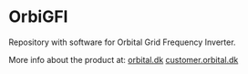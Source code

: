 # OrbiGFI
Repository with software for Orbital Grid Frequency Inverter.

More info about the product at:
[orbital.dk](https://orbital.dk/wind-energy/wind-turbine-inverter/)
[customer.orbital.dk](https://customer.orbital.dk/doku.php/support:products:gfi)
